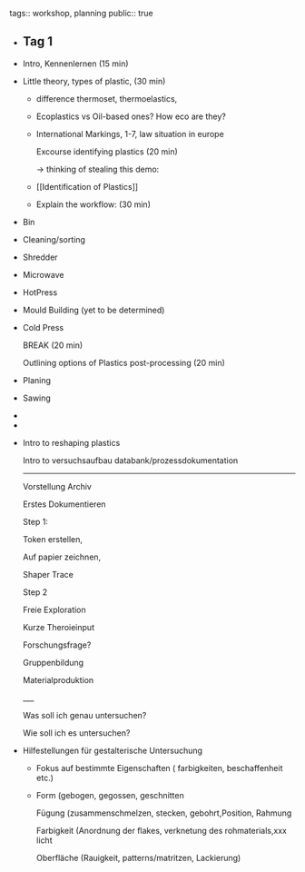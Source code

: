 tags:: workshop, planning
public:: true

- ## Tag 1
- Intro, Kennenlernen (15 min)
- Little theory, types of plastic, (30 min)
	- difference thermoset, thermoelastics,
	- Ecoplastics vs Oil-based ones? How eco are they?
	- International Markings, 1-7, law situation in europe
	  
	  Excourse identifying plastics (20 min)
	  
	  → thinking of stealing this demo:
	- [[Identification of Plastics]]
	- Explain the workflow: (30 min)
- Bin
- Cleaning/sorting
- Shredder
- Microwave
- HotPress
- Mould Building (yet to be determined)
- Cold Press
  
  BREAK (20 min)
  
  Outlining options of Plastics post-processing (20 min)
- Planing
- Sawing
-
-
- Intro to reshaping plastics
  
  Intro to versuchsaufbau databank/prozessdokumentation
  
  ---
  
  Vorstellung Archiv
  
  Erstes Dokumentieren
  
  Step 1:
  
  Token erstellen,
  
  	Auf papier zeichnen, 
  
  	Shaper Trace
  
  Step 2
  
  	Freie Exploration
  
  Kurze Theroieinput
  
  Forschungsfrage?
  
  Gruppenbildung
  
  Materialproduktion
  
  ___ 
  
  Was soll ich genau untersuchen?
  
  Wie soll ich es untersuchen?
- Hilfestellungen für gestalterische Untersuchung
	- Fokus auf bestimmte Eigenschaften ( farbigkeiten, beschaffenheit etc.)
	- Form (gebogen, gegossen, geschnitten
	  
	  Fügung (zusammenschmelzen, stecken, gebohrt,Position, Rahmung
	  
	  Farbigkeit (Anordnung der flakes, verknetung des rohmaterials,xxx licht
	  
	  Oberfläche (Rauigkeit, patterns/matritzen, Lackierung)
